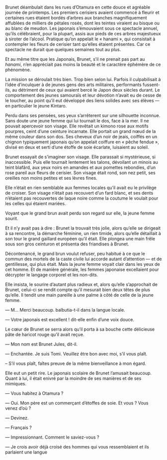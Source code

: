 Brunet déambulait dans les rues d’Otamura en cette douce et agréable journée
de printemps. Les premiers cerisiers avaient commencé à fleurir et certaines
rues étaient bordés d’arbres aux branches magnifiquement affublées de milliers
de pétales rosés, dont les teintes viraient au bisque ou au blanc de meudon.
Les japonais s’émouvaient sous ce spectacle annuel, qu’ils célébraient, pour
la plupart, assis aux pieds de ces arbres majestueux à siroter de l’alcool.
Pratique qu’on appelait le « hanami », qui consistait à contempler les fleurs
de cerisier tant qu’elles étaient présentes. Car ce spectacle ne durait que
quelques semaines tout au plus.

Et au même titre que les Japonais, Brunet, s’il ne prenait pas part au
*hanami*, n’en appréciait pas moins la beauté et le caractère éphémère de ce
phénomène.

La mission se déroulait très bien. Trop bien selon lui. Parfois il
culpabilisait à l’idée d’inculquer à de jeunes gens des arts militaires,
performants fussent-ils, au détriment de ceux qui avaient bercé le Japon deux
siècles durant. Le comportement des jeunes samouraïs et leur dévotion n’avait
eu de cesse de le toucher, au point qu’il eut développé des liens solides avec
ses élèves — en particulier le jeune Kintaro.

Perdu dans ses pensées, ses yeux s’arrêterent sur une silhouette inconnue. Sans
doute une jeune femme qui lui tournait le dos, face à la mer. Il ne pouvait
apercevoir son visage. Elle revêtait un kimono rose aux motifs pourpres, ceint
d’une ceinture incarnate. Elle portait un grand nœud de la même couleur dans
son dos. Ses cheveux d’un noir de jeais, coiffés en un chignon typiquement
japonais qu’on appelait coiffure en « pêche fendue », divisé en deux et serti
d’une étoffe de soie écarlate, luisaient au soleil.

Brunet essayait de s’imaginer son visage. Elle parassait si mystérieuse, si
inaccessible. Puis elle tournait lentement les talons, dévoilant un minois au
teint blafârd, aux yeux noirs en amandes et aux pomettes rebondies, d’un rose
pareil aux fleurs de cerisier. Son visage était rond, son nez petit, ses
oreilles non moins petites et ses lèvres fines.

Elle n’était en rien semblable aux femmes locales qu’il avait eu le privilège
de croiser. Son visage n’était pas recouvert d’un fard blanc, et ses dents
n’étaient pas recouvertes de laque noire comme la coutume le voulait pour les
celles qui étaient mariées.

Voyant que le grand brun avait perdu son regard sur elle, la jeune femme
sourit.

Et il n’y avait pas à dire : Brunet la trouvait très jolie, alors qu’elle se
dirigeait à sa rencontre, la démarche féminine, un rien timide, alors qu’elle
détaillait à son tour le grand gaillard européen qu’il était. Elle plongea une
main frêle sous son gros ceinturon et présenta des friandises à Brunet.

Décontenancé, le grand brun voulut refuser, peu habitué à ce que le commun des
mortels de la caste civile lui accorde autant d’attention — et de gentillesse,
qui plus était. Mais la jeune femme voyait clair dans les yeux de cet homme. Et
de manière générale, les femmes japonaise excellaient pour décrypter le langage
corporel et les non-dits.

Elle insista, le sourire d’autant plus radieux et, alors qu’elle s’approchait
de Brunet, celui-ci se rendit compte qu’il mesurait bien deux têtes de plus
qu’elle. Il tendit une main pareille à une palme à côté de celle de la jeune
femme.

— M… Merci beaucoup. balbutia-t-il dans la langue locale.

— Votre japonais est excellent ! dit-elle enfin d’une voix douce.

Le cœur de Brunet se serra alors qu’il porta à sa bouche cette délicieuse pâte
de haricot rouge qu’il avait reçue.

— Mon nom est Brunet Jules, dit-il.

— Enchantée. Je suis Tomi. Veuillez être bon avec moi, s’il vous plaît.

– S’il vous plaît, faîtes preuve de la même bienveillance à mon égard.

Elle eut un petit rire. Le japonais scolaire de Brunet l’amusait beaucoup.
Quant à lui, il était enivré par la moindre de ses manières et de ses mimiques.

— Vous habitez à Otamura ?

— Oui. Mon père est un commerçant d’étoffes de soie. Et vous ? Vous venez
d’où ?

— Devinez.

— Français ?

— Impressionnant. Comment le saviez-vous ?

— Je crois avoir déjà croisé des hommes qui vous ressemblaient et ils parlaient
une langue
